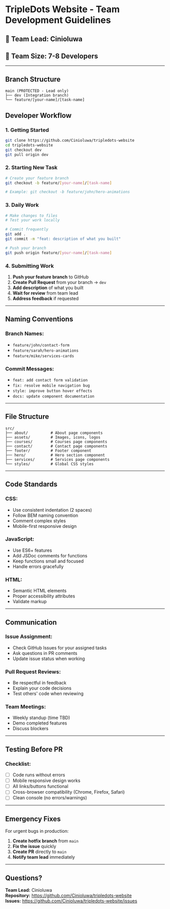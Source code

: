 # TripleDots Website - Team Development Guidelines

## 🎯 Team Lead: Cinioluwa
## 👥 Team Size: 7-8 Developers

---

## Branch Structure

```
main (PROTECTED - Lead only)
├── dev (Integration branch)
└── feature/[your-name]/[task-name]
```

## Developer Workflow

### 1. Getting Started
```bash
git clone https://github.com/Cinioluwa/tripledots-website
cd tripledots-website
git checkout dev
git pull origin dev
```

### 2. Starting New Task
```bash
# Create your feature branch
git checkout -b feature/[your-name]/[task-name]

# Example: git checkout -b feature/john/hero-animations
```

### 3. Daily Work
```bash
# Make changes to files
# Test your work locally

# Commit frequently
git add .
git commit -m "feat: description of what you built"

# Push your branch
git push origin feature/[your-name]/[task-name]
```

### 4. Submitting Work
1. **Push your feature branch** to GitHub
2. **Create Pull Request** from your branch → `dev`
3. **Add description** of what you built
4. **Wait for review** from team lead
5. **Address feedback** if requested

---

## Naming Conventions

### Branch Names:
- `feature/john/contact-form`
- `feature/sarah/hero-animations`
- `feature/mike/services-cards`

### Commit Messages:
- `feat: add contact form validation`
- `fix: resolve mobile navigation bug`
- `style: improve button hover effects`
- `docs: update component documentation`

---

## File Structure

```
src/
├── about/          # About page components
├── assets/         # Images, icons, logos
├── courses/        # Courses page components
├── contact/        # Contact page components
├── footer/         # Footer component
├── hero/           # Hero section component
├── services/       # Services page components
└── styles/         # Global CSS styles
```

---

## Code Standards

### CSS:
- Use consistent indentation (2 spaces)
- Follow BEM naming convention
- Comment complex styles
- Mobile-first responsive design

### JavaScript:
- Use ES6+ features
- Add JSDoc comments for functions
- Keep functions small and focused
- Handle errors gracefully

### HTML:
- Semantic HTML elements
- Proper accessibility attributes
- Validate markup

---

## Communication

### Issue Assignment:
- Check GitHub Issues for your assigned tasks
- Ask questions in PR comments
- Update issue status when working

### Pull Request Reviews:
- Be respectful in feedback
- Explain your code decisions
- Test others' code when reviewing

### Team Meetings:
- Weekly standup (time TBD)
- Demo completed features
- Discuss blockers

---

## Testing Before PR

### Checklist:
- [ ] Code runs without errors
- [ ] Mobile responsive design works
- [ ] All links/buttons functional
- [ ] Cross-browser compatibility (Chrome, Firefox, Safari)
- [ ] Clean console (no errors/warnings)

---

## Emergency Fixes

For urgent bugs in production:
1. **Create hotfix branch** from `main`
2. **Fix the issue** quickly
3. **Create PR** directly to `main`
4. **Notify team lead** immediately

---

## Questions?

**Team Lead:** Cinioluwa  
**Repository:** https://github.com/Cinioluwa/tripledots-website  
**Issues:** https://github.com/Cinioluwa/tripledots-website/issues
